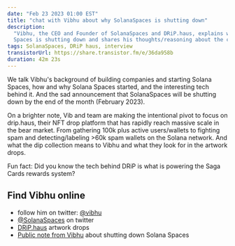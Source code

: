 ```yaml
---
date: "Feb 23 2023 01:00 EST"
title: "chat with Vibhu about why SolanaSpaces is shutting down"
description:
  "Vibhu, the CEO and Founder of SolanaSpaces and DRiP.haus, explains why Solana
  Spaces is shutting down and shares his thoughts/reasoning about the closure."
tags: SolanaSpaces, DRiP haus, interview
transistorUrl: https://share.transistor.fm/e/36da958b
duration: 42m 23s
---
```


We talk Vibhu's background of building companies and starting Solana Spaces, how
and why Solana Spaces started, and the interesting tech behind it. And the sad
announcement that SolanaSpaces will be shutting down by the end of the month
(February 2023).

On a brighter note, Vib and team are making the intentional pivot to focus on
drip.haus, their NFT drop platform that has rapidly reach massive scale in the
bear market. From gathering 100k plus active users/wallets to fighting spam and
detecting/labeling >60k spam wallets on the Solana network. And what the dip
collection means to Vibhu and what they look for in the artwork drops.

Fun fact: Did you know the tech behind DRiP is what is powering the Saga Cards
rewards system?

## Find Vibhu online

- follow him on twitter: [@vibhu](https://twitter.com/vibhu)
- [@SolanaSpaces](https://twitter.com/solanaspaces) on twitter
- [DRiP.haus](https://DRiP.haus) artwork drops
- [Public note from Vibhu](https://twitter.com/solanaspaces/status/1628100995103494145)
  about shutting down Solana Spaces
